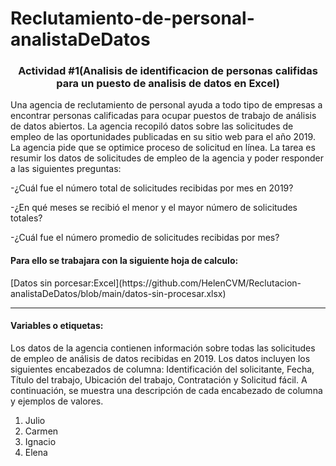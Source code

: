 # Reclutamiento-de-personal-analistaDeDatos

<h3 align="center">Actividad #1(Analisis de identificacion de personas califidas para un puesto de analisis de datos en Excel)</h3>
<p align="left">
Una agencia de reclutamiento de personal ayuda a todo tipo de empresas a encontrar personas calificadas para ocupar puestos de trabajo de análisis de datos abiertos. La agencia recopiló datos sobre las solicitudes de empleo de las oportunidades publicadas en su sitio web para el año 2019.
La agencia pide que se optimice proceso de solicitud en línea. La tarea es resumir los datos de solicitudes de empleo de la agencia y poder responder a las siguientes preguntas:
</p>

-¿Cuál fue el número total de solicitudes recibidas por mes en 2019?

-¿En qué meses se recibió el menor y el mayor número de solicitudes totales?

-¿Cuál fue el número promedio de solicitudes recibidas por mes?

<h4> Para ello se trabajara con la siguiente hoja de calculo:</h4> [Datos sin porcesar:Excel](https://github.com/HelenCVM/Reclutacion-analistaDeDatos/blob/main/datos-sin-procesar.xlsx) 

<hr>

<h4>Variables o etiquetas:</h4>Los datos de la agencia contienen información sobre todas las solicitudes de empleo de análisis de datos recibidas en 2019. Los datos incluyen los siguientes encabezados de columna: Identificación del solicitante, Fecha, Título del trabajo, Ubicación del trabajo, Contratación y Solicitud fácil. A continuación, se muestra una descripción de cada encabezado de columna y ejemplos de valores.
<ol>
  <li>Julio</li>
  <li>Carmen</li>
  <li>Ignacio</li>
  <li>Elena</li>
</ol>
